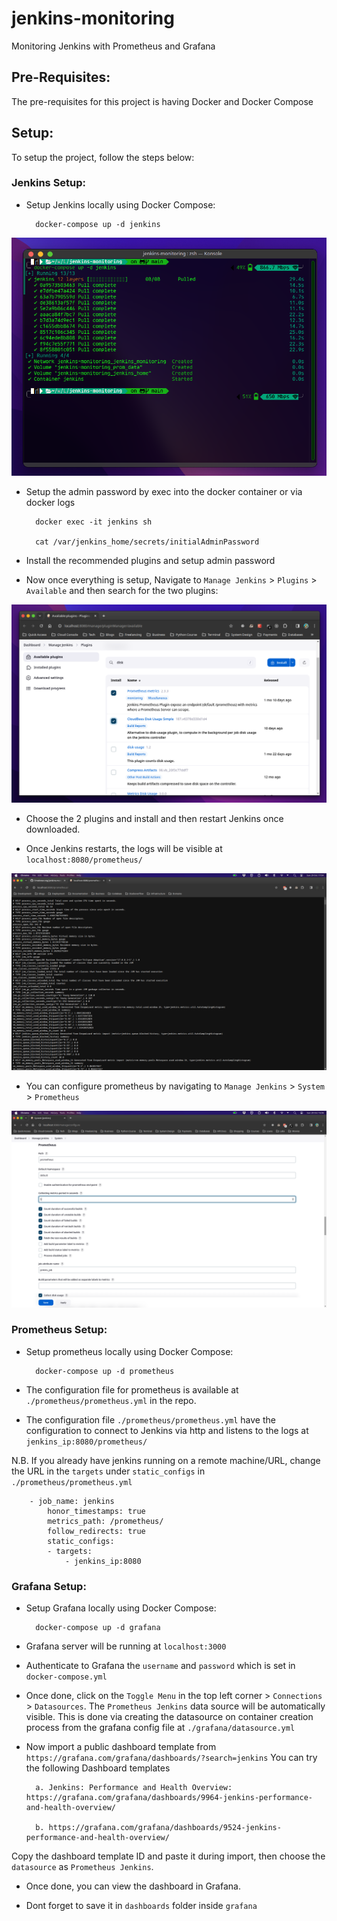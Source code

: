 # jenkins-monitoring
Monitoring Jenkins with Prometheus and Grafana

## Pre-Requisites:
The pre-requisites for this project is having Docker and Docker Compose

## Setup:
To setup the project, follow the steps below:

### Jenkins Setup:
- Setup Jenkins locally using Docker Compose:

        docker-compose up -d jenkins

![Jenkins](images/terminal-jenkins.png)

- Setup the admin password by exec into the docker container or via docker logs

        docker exec -it jenkins sh

        cat /var/jenkins_home/secrets/initialAdminPassword

- Install the recommended plugins and setup admin password

- Now once everything is setup, Navigate to `Manage Jenkins` > `Plugins` > `Available` and then search for the two plugins:

![Plugins](images/jenkins-plugins.png)

- Choose the 2 plugins and install and then restart Jenkins once downloaded.

- Once Jenkins restarts, the logs will be visible at `localhost:8080/prometheus/`

![Jenkins-Logs](images/jenkins-logs.png)

- You can configure prometheus by navigating to `Manage Jenkins` > `System` > `Prometheus`

![Prometheus-Jenkins](images/jenkins-system-config.png)


### Prometheus Setup:
- Setup prometheus locally using Docker Compose:

        docker-compose up -d prometheus

- The configuration file for prometheus is available at `./prometheus/prometheus.yml` in the repo.

- The configuration file `./prometheus/prometheus.yml` have the configuration to connect to Jenkins via http and listens to the logs at `jenkins_ip:8080/prometheus/`

N.B. If you already have jenkins running on a remote machine/URL, change the URL in the `targets` under `static_configs` in `./prometheus/prometheus.yml`


        - job_name: jenkins
            honor_timestamps: true
            metrics_path: /prometheus/
            follow_redirects: true
            static_configs:
            - targets:
                - jenkins_ip:8080

### Grafana Setup:
- Setup Grafana locally using Docker Compose:

        docker-compose up -d grafana

- Grafana server will be running at `localhost:3000`

- Authenticate to Grafana the `username` and `password` which is set in `docker-compose.yml`

- Once done, click on the `Toggle Menu` in the top left corner > `Connections` > `Datasources`. The `Prometheus Jenkins` data source will be automatically visible. This is done via creating the datasource on container creation process from the grafana config file at `./grafana/datasource.yml`

- Now import a public dashboard template from `https://grafana.com/grafana/dashboards/?search=jenkins`
You can try the following Dashboard templates

        a. Jenkins: Performance and Health Overview: https://grafana.com/grafana/dashboards/9964-jenkins-performance-and-health-overview/

        b. https://grafana.com/grafana/dashboards/9524-jenkins-performance-and-health-overview/

Copy the dashboard template ID and paste it during import, then choose the `datasource` as `Prometheus Jenkins`.

- Once done, you can view the dashboard in Grafana.

- Dont forget to save it in `dashboards` folder inside `grafana`
